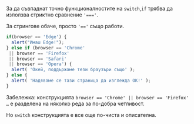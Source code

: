 За да съвпаднат точно функционалностите на `switch`,`if` трябва да използва стриктно сравнение `'==='`.

За стрингове обаче, просто `'=='` също работи.

```js no-beautify
if(browser == 'Edge') {
  alert("Имаш Edge!");
} else if (browser == 'Chrome'
 || browser == 'Firefox'
 || browser == 'Safari'
 || browser == 'Opera') {
  alert( 'Окей, поддържаме тези браузъри също' );
} else {
  alert( 'Надяваме се тази страница да изглежда ОК!' );
}
```

Забележка: конструкцията `browser == 'Chrome' || browser == 'Firefox' …` е разделена на няколко реда за по-добра четливост.

Но `switch` конструкцията е все още по-чиста и описателна.
